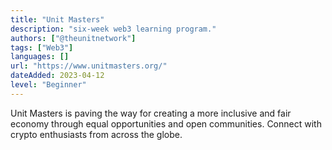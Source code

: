 ```yaml
---
title: "Unit Masters"
description: "six-week web3 learning program."
authors: ["@theunitnetwork"]
tags: ["Web3"]
languages: []
url: "https://www.unitmasters.org/"
dateAdded: 2023-04-12
level: "Beginner"
---
```


Unit Masters is paving the way for creating a more inclusive and fair economy through equal opportunities and open communities. Connect with crypto enthusiasts from across the globe. 